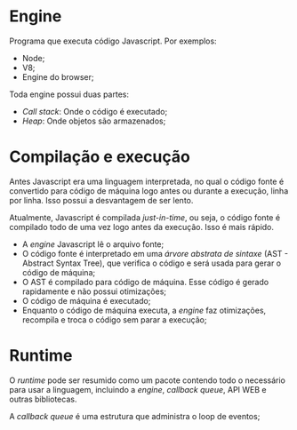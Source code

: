 # Engine

Programa que executa código Javascript. Por exemplos:
 - Node;
 - V8;
 - Engine do browser;

Toda engine possui duas partes:
 - *Call stack*: Onde o código é executado;
 - *Heap*: Onde objetos são armazenados;

# Compilação e execução

Antes Javascript era uma linguagem interpretada, no qual o código fonte é convertido para código de máquina logo antes ou durante a execução, linha por linha. Isso possui a desvantagem de ser lento.

Atualmente, Javascript é compilada *just-in-time*, ou seja, o código fonte é compilado todo de uma vez logo antes da execução. Isso é mais rápido.

 - A *engine* Javascript lê o arquivo fonte;
 - O código fonte é interpretado em uma *árvore abstrata de sintaxe* (AST - Abstract Syntax Tree), que verifica o código e será usada para gerar o código de máquina;
 - O AST é compilado para código de máquina. Esse código é gerado rapidamente e não possui otimizações;
 - O código de máquina é executado;
 - Enquanto o código de máquina executa, a *engine* faz otimizações, recompila e troca o código sem parar a execução;

# Runtime

O *runtime* pode ser resumido como um pacote contendo todo o necessário para usar a linguagem, incluindo a *engine*, *callback queue*, API WEB e outras bibliotecas.

A *callback queue* é uma estrutura que administra o loop de eventos;

